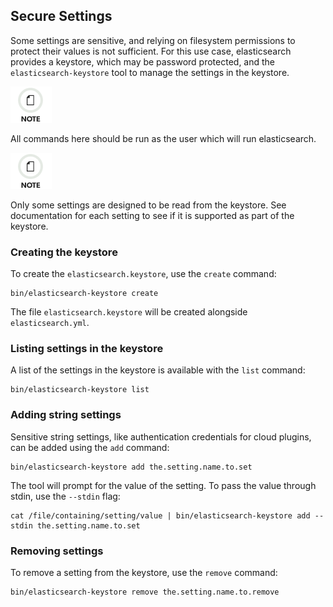 ## Secure Settings

Some settings are sensitive, and relying on filesystem permissions to protect their values is not sufficient. For this use case, elasticsearch provides a keystore, which may be password protected, and the `elasticsearch-keystore` tool to manage the settings in the keystore.

![Note](images/icons/note.png)

All commands here should be run as the user which will run elasticsearch.

![Note](images/icons/note.png)

Only some settings are designed to be read from the keystore. See documentation for each setting to see if it is supported as part of the keystore.

### Creating the keystore

To create the `elasticsearch.keystore`, use the `create` command:
    
    
    bin/elasticsearch-keystore create

The file `elasticsearch.keystore` will be created alongside `elasticsearch.yml`.

### Listing settings in the keystore

A list of the settings in the keystore is available with the `list` command:
    
    
    bin/elasticsearch-keystore list

### Adding string settings

Sensitive string settings, like authentication credentials for cloud plugins, can be added using the `add` command:
    
    
    bin/elasticsearch-keystore add the.setting.name.to.set

The tool will prompt for the value of the setting. To pass the value through stdin, use the `--stdin` flag:
    
    
    cat /file/containing/setting/value | bin/elasticsearch-keystore add --stdin the.setting.name.to.set

### Removing settings

To remove a setting from the keystore, use the `remove` command:
    
    
    bin/elasticsearch-keystore remove the.setting.name.to.remove

